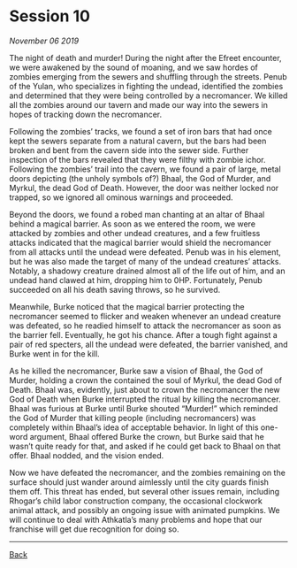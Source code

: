 # Session 10
_November 06 2019_

The night of death and murder! During the night after the Efreet encounter, we were awakened by the sound of moaning, and we saw hordes of zombies emerging from the sewers and shuffling through the streets. Penub of the Yulan, who specializes in fighting the undead, identified the zombies and determined that they were being controlled by a necromancer. We killed all the zombies around our tavern and made our way into the sewers in hopes of tracking down the necromancer.

Following the zombies’ tracks, we found a set of iron bars that had once kept the sewers separate from a natural cavern, but the bars had been broken and bent from the cavern side into the sewer side. Further inspection of the bars revealed that they were filthy with zombie ichor. Following the zombies’ trail into the cavern, we found a pair of large, metal doors depicting (the unholy symbols of?) Bhaal, the God of Murder, and Myrkul, the dead God of Death. However, the door was neither locked nor trapped, so we ignored all ominous warnings and proceeded.

Beyond the doors, we found a robed man chanting at an altar of Bhaal behind a magical barrier. As soon as we entered the room, we were attacked by zombies and other undead creatures, and a few fruitless attacks indicated that the magical barrier would shield the necromancer from all attacks until the undead were defeated. Penub was in his element, but he was also made the target of many of the undead creatures’ attacks. Notably, a shadowy creature drained almost all of the life out of him, and an undead hand clawed at him, dropping him to 0HP. Fortunately, Penub succeeded on all his death saving throws, so he survived.

Meanwhile, Burke noticed that the magical barrier protecting the necromancer seemed to flicker and weaken whenever an undead creature was defeated, so he readied himself to attack the necromancer as soon as the barrier fell. Eventually, he got his chance. After a tough fight against a pair of red specters, all the undead were defeated, the barrier vanished, and Burke went in for the kill.

As he killed the necromancer, Burke saw a vision of Bhaal, the God of Murder, holding a crown the contained the soul of Myrkul, the dead God of Death. Bhaal was, evidently, just about to crown the necromancer the new God of Death when Burke interrupted the ritual by killing the necromancer. Bhaal was furious at Burke until Burke shouted “Murder!” which reminded the God of Murder that killing people (including necromancers) was completely within Bhaal’s idea of acceptable behavior. In light of this one-word argument, Bhaal offered Burke the crown, but Burke said that he wasn’t quite ready for that, and asked if he could get back to Bhaal on that offer. Bhaal nodded, and the vision ended.

Now we have defeated the necromancer, and the zombies remaining on the surface should just wander around aimlessly until the city guards finish them off. This threat has ended, but several other issues remain, including Rhogar’s child labor construction company, the occasional clockwork animal attack, and possibly an ongoing issue with animated pumpkins. We will continue to deal with Athkatla’s many problems and hope that our franchise will get due recognition for doing so.

---
[Back](./)

